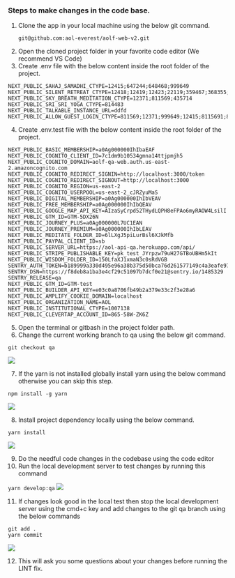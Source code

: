 ### Steps to make changes in the code base.

1. Clone the app in your local machine using the below git command.
   ```
   git@github.com:aol-everest/aolf-web-v2.git
   ```
2. Open the cloned project folder in your favorite code editor (We recommend VS Code)
3. Create .env file with the below content inside the root folder of the project.

```
NEXT_PUBLIC_SAHAJ_SAMADHI_CTYPE=12415;647244;648468;999649
NEXT_PUBLIC_SILENT_RETREAT_CTYPE=12418;12419;12423;22119;359467;368355;428575;811570
NEXT_PUBLIC_SKY_BREATH_MEDITATION_CTYPE=12371;811569;435714
NEXT_PUBLIC_SRI_SRI_YOGA_CTYPE=814483
NEXT_PUBLIC_TALKABLE_INSTANCE_URL=ddfd
NEXT_PUBLIC_ALLOW_GUEST_LOGIN_CTYPE=811569;12371;999649;12415;8115691;8115692;8115693
```
4. Create .env.test file with the below content inside the root folder of the project.

```
NEXT_PUBLIC_BASIC_MEMBERSHIP=a0Ag000000IhIbaEAF
NEXT_PUBLIC_COGNITO_CLIENT_ID=7c1dm9b10534gmna14ttjpmjh5
NEXT_PUBLIC_COGNITO_DOMAIN=aolf-qa-web.auth.us-east-2.amazoncognito.com
NEXT_PUBLIC_COGNITO_REDIRECT_SIGNIN=http://localhost:3000/token
NEXT_PUBLIC_COGNITO_REDIRECT_SIGNOUT=http://localhost:3000
NEXT_PUBLIC_COGNITO_REGION=us-east-2
NEXT_PUBLIC_COGNITO_USERPOOL=us-east-2_cJRZyuMaS
NEXT_PUBLIC_DIGITAL_MEMBERSHIP=a0Ag000000IhIbVEAV
NEXT_PUBLIC_FREE_MEMBERSHIP=a0Ag000000IhIbQEAV
NEXT_PUBLIC_GOOGLE_MAP_API_KEY=AIzaSyCrpd52THydLQPH8eFPAo6myRAOW4LsilI
NEXT_PUBLIC_GTM_ID=GTM-5DX26N
NEXT_PUBLIC_JOURNEY_PLUS=a0Ag000000L7UC1EAN
NEXT_PUBLIC_JOURNEY_PREMIUM=a0Ag000000IhIbLEAV
NEXT_PUBLIC_MEDITATE_FOLDER_ID=6lLXgJ5piLurBsl6XJkMfb
NEXT_PUBLIC_PAYPAL_CLIENT_ID=sb
NEXT_PUBLIC_SERVER_URL=https://aol-api-qa.herokuapp.com/api/
NEXT_PUBLIC_STRIPE_PUBLISHABLE_KEY=pk_test_JYrpzw79uH27GTBoUBHm5kIt
NEXT_PUBLIC_WISDOM_FOLDER_ID=150LfaXJ1xmaN3c0sRdVGB
SENTRY_AUTH_TOKEN=b189999a330d495e96a38b375d50bca76d261577149c4a3eafe9731135e2e63a
SENTRY_DSN=https://f8deb8a1ba3e4cf29c51097b7dcf0e21@sentry.io/1485329
SENTRY_RELEASE=qa
NEXT_PUBLIC_GTM_ID=GTM-test
NEXT_PUBLIC_BUILDER_API_KEY=e03c0a8706fb49b2a379e33c2f3e28a6
NEXT_PUBLIC_AMPLIFY_COOKIE_DOMAIN=localhost
NEXT_PUBLIC_ORGANIZATION_NAME=AOL
NEXT_PUBLIC_INSTITUTIONAL_CTYPE=1007138
NEXT_PUBLIC_CLEVERTAP_ACCOUNT_ID=865-58W-ZK6Z
``` 

5. Open the terminal or gitbash in the project folder path.
6. Change the current working branch to qa using the below git command.

```
git checkout qa
```

![](RackMultipart20230911-1-l2k3v1_html_2bcd9406108196e.png)

7. If the yarn is not installed globally install yarn using the below command otherwise you can skip this step.

```npm install -g yarn```

![](RackMultipart20230911-1-l2k3v1_html_bb52ce62a457f167.png)

8. Install project dependency locally using the below command.

```yarn install```

![](RackMultipart20230911-1-l2k3v1_html_f0d9faff961ed4ed.png)

9. Do the needful code changes in the codebase using the code editor
10. Run the local development server to test changes by running this command

```yarn develop:qa```
![](RackMultipart20230911-1-l2k3v1_html_de0b7f256f83bc1d.png)

11. If changes look good in the local test then stop the local development server using the cmd+c key and add changes to the git qa branch using the below commands

```
git add .
yarn commit
```
![](RackMultipart20230911-1-l2k3v1_html_2f571de52be022ad.png)

12. This will ask you some questions about your changes before running the LINT fix.
